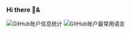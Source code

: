 ### Hi there 👋&

![GitHub账户信息统计](https://github-stats.ubrong.com/api?username=nowsoar&show_icons=true&theme=tokyonight&line_height=33)
![GitHub账户最常用语言](https://github-stats.ubrong.com/api/top-langs/?username=nowsoar&theme=tokyonight&hide=language1)





<!--

<a href="https://github.com/anuraghazra/github-readme-stats">
  <img align="center" src="https://github-readme-stats.vercel.app/api/pin/?username=nowsoar&repo=community" />
</a>

<a href="https://github.com/anuraghazra/github-readme-stats">
  <img align="center" src="https://github-readme-stats.vercel.app/api/pin/?username=nowsoar&repo=community" />
</a>



![GitHub仓库信息卡片](https://github-stats.ubrong.com/api/pin/?username=nowsoar&repo=community&theme=dark)
![Visitor Count](https://profile-counter.glitch.me/{nowsoar}/count.svg)
参考：https://www.bilibili.com/read/cv21336135
--!>
<!--
**nowsoar/nowsoar** is a ✨ _special_ ✨ repository because its `README.md` (this file) appears on your GitHub profile.

Here are some ideas to get you started:

- 🔭 I’m currently working on ...
- 🌱 I’m currently learning ...
- 👯 I’m looking to collaborate on ...
- 🤔 I’m looking for help with ...
- 💬 Ask me about ...
- 📫 How to reach me: ...
- 😄 Pronouns: ...
- ⚡ Fun fact: ...
-->
